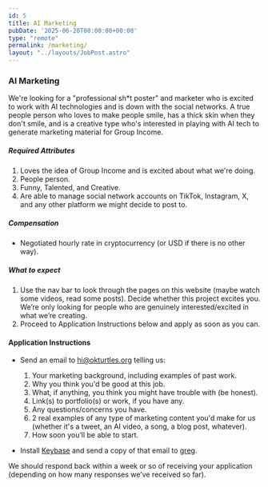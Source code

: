 ```yaml
---
id: 5
title: AI Marketing
pubDate: '2025-06-20T00:00:00+00:00'
type: "remote"
permalink: /marketing/
layout: "../layouts/JobPost.astro"
---
```


### AI Marketing

We're looking for a "professional sh*t poster" and marketer who is excited to work with AI technologies and is down with the social networks. A true people person who loves to make people smile, has a thick skin when they don't smile, and is a creative type who's interested in playing with AI tech to generate marketing material for Group Income.

##### Required Attributes

1. Loves the idea of Group Income and is excited about what we're doing.
2. People person.
3. Funny, Talented, and Creative.
4. Are able to manage social network accounts on TikTok, Instagram, X, and any other platform we might decide to post to.

##### Compensation

- Negotiated hourly rate in cryptocurrency (or USD if there is no other way).

##### What to expect

1.  Use the nav bar to look through the pages on this website (maybe watch some videos, read some posts). Decide whether this project excites you. We’re only looking for people who are genuinely interested/excited in what we’re creating.
2.  Proceed to Application Instructions below and apply as soon as you can.

#### Application Instructions

*   Send an email to hi@okturtles.org telling us:

    1.  Your marketing background, including examples of past work.
    2.  Why you think you'd be good at this job.
    3.  What, if anything, you think you might have trouble with (be honest).
    4.  Link(s) to portfolio(s) or work, if you have any.
    5.  Any questions/concerns you have.
    6.  2 real examples of any type of marketing content you'd make for us (whether it's a tweet, an AI video, a song, a blog post, whatever).
    7.  How soon you’ll be able to start.

*   Install [Keybase](https://keybase.io) and send a copy of that email to [greg](https://keybase.io/greg).

We should respond back within a week or so of receiving your application (depending on how many responses we’ve received so far).
